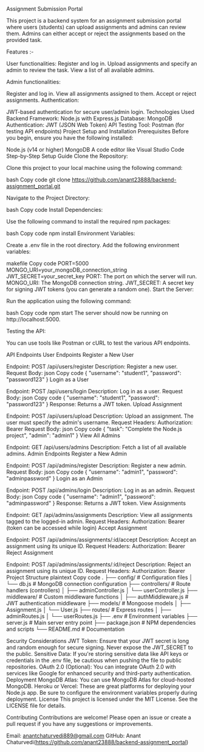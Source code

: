 Assignment Submission Portal

This project is a backend system for an assignment submission portal where users (students) can upload assignments and admins can review them. Admins can either accept or reject the assignments based on the provided task.

Features :-

User functionalities:
Register and log in.
Upload assignments and specify an admin to review the task.
View a list of all available admins.

Admin functionalities:

Register and log in.
View all assignments assigned to them.
Accept or reject assignments.
Authentication:

JWT-based authentication for secure user/admin login.
Technologies Used
Backend Framework: Node.js with Express.js
Database: MongoDB
Authentication: JWT (JSON Web Token)
API Testing Tool: Postman (for testing API endpoints)
Project Setup and Installation
Prerequisites
Before you begin, ensure you have the following installed:

Node.js (v14 or higher)
MongoDB
A code editor like Visual Studio Code
Step-by-Step Setup Guide
Clone the Repository:

Clone this project to your local machine using the following command:

bash
Copy code
git clone https://github.com/anant23888/backend-assignment_portal.git

Navigate to the Project Directory:

bash
Copy code
Install Dependencies:

Use the following command to install the required npm packages:

bash
Copy code
npm install
Environment Variables:

Create a .env file in the root directory. Add the following environment variables:

makefile
Copy code
PORT=5000
MONGO_URI=your_mongoDB_connection_string
JWT_SECRET=your_secret_key
PORT: The port on which the server will run.
MONGO_URI: The MongoDB connection string.
JWT_SECRET: A secret key for signing JWT tokens (you can generate a random one).
Start the Server:

Run the application using the following command:

bash
Copy code
npm start
The server should now be running on http://localhost:5000.

Testing the API:

You can use tools like Postman or cURL to test the various API endpoints.

API Endpoints
User Endpoints
Register a New User

Endpoint: POST /api/users/register
Description: Register a new user.
Request Body:
json
Copy code
{
  "username": "student1",
  "password": "password123"
}
Login as a User

Endpoint: POST /api/users/login
Description: Log in as a user.
Request Body:
json
Copy code
{
  "username": "student1",
  "password": "password123"
}
Response: Returns a JWT token.
Upload Assignment

Endpoint: POST /api/users/upload
Description: Upload an assignment. The user must specify the admin's username.
Request Headers: Authorization: Bearer <token>
Request Body:
json
Copy code
{
  "task": "Complete the Node.js project",
  "admin": "admin1"
}
View All Admins

Endpoint: GET /api/users/admins
Description: Fetch a list of all available admins.
Admin Endpoints
Register a New Admin

Endpoint: POST /api/admins/register
Description: Register a new admin.
Request Body:
json
Copy code
{
  "username": "admin1",
  "password": "adminpassword"
}
Login as an Admin

Endpoint: POST /api/admins/login
Description: Log in as an admin.
Request Body:
json
Copy code
{
  "username": "admin1",
  "password": "adminpassword"
}
Response: Returns a JWT token.
View Assignments

Endpoint: GET /api/admins/assignments
Description: View all assignments tagged to the logged-in admin.
Request Headers: Authorization: Bearer <token>
(token can be accessed while login)
Accept Assignment

Endpoint: POST /api/admins/assignments/:id/accept
Description: Accept an assignment using its unique ID.
Request Headers: Authorization: Bearer <token>
Reject Assignment

Endpoint: POST /api/admins/assignments/:id/reject
Description: Reject an assignment using its unique ID.
Request Headers: Authorization: Bearer <token>
Project Structure
plaintext
Copy code
.
├── config/                # Configuration files
│   └── db.js              # MongoDB connection configuration
├── controllers/           # Route handlers (controllers)
│   ├── adminController.js
│   └── userController.js
├── middleware/            # Custom middleware functions
│   ├── authMiddleware.js  # JWT authentication middleware
├── models/                # Mongoose models
│   ├── Assignment.js
│   └── User.js
├── routes/                # Express routes
│   ├── adminRoutes.js
│   └── userRoutes.js
├── .env                   # Environment variables
├── server.js              # Main server entry point
├── package.json           # NPM dependencies and scripts
└── README.md              # Documentation

Security Considerations
JWT Token: Ensure that your JWT secret is long and random enough for secure signing. Never expose the JWT_SECRET to the public.
Sensitive Data: If you're storing sensitive data like API keys or credentials in the .env file, be cautious when pushing the file to public repositories.
OAuth 2.0 (Optional): You can integrate OAuth 2.0 with services like Google for enhanced security and third-party authentication.
Deployment
MongoDB Atlas: You can use MongoDB Atlas for cloud-hosted MongoDB.
Heroku or Vercel: These are great platforms for deploying your Node.js app. Be sure to configure the environment variables properly during deployment.
License
This project is licensed under the MIT License. See the LICENSE file for details.

Contributing
Contributions are welcome! Please open an issue or create a pull request if you have any suggestions or improvements.

Email: anantchaturvedi889@gmail.com
GitHub: Anant Chaturvedi(https://github.com/anant23888/backend-assignment_portal)